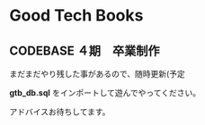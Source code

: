 # Good Tech Books

## CODEBASE ４期　卒業制作

まだまだやり残した事があるので、随時更新(予定

**gtb_db.sql** をインポートして遊んでやってください。

アドバイスお待ちしてます。
